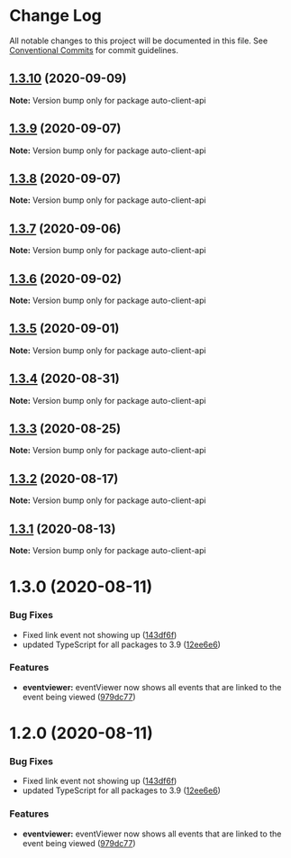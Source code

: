 # Change Log

All notable changes to this project will be documented in this file.
See [Conventional Commits](https://conventionalcommits.org) for commit guidelines.

## [1.3.10](http://github.com//cap-md089/capunit-com-v6/compare/auto-client-api@1.3.2...auto-client-api@1.3.10) (2020-09-09)

**Note:** Version bump only for package auto-client-api





## [1.3.9](http://github.com//cap-md089/evmplus-v6/compare/auto-client-api@1.3.2...auto-client-api@1.3.9) (2020-09-07)

**Note:** Version bump only for package auto-client-api

## [1.3.8](http://github.com//cap-md089/evmplus-v6/compare/auto-client-api@1.3.2...auto-client-api@1.3.8) (2020-09-07)

**Note:** Version bump only for package auto-client-api

## [1.3.7](http://github.com//cap-md089/evmplus-v6/compare/auto-client-api@1.3.2...auto-client-api@1.3.7) (2020-09-06)

**Note:** Version bump only for package auto-client-api

## [1.3.6](http://github.com//cap-md089/evmplus-v6/compare/auto-client-api@1.3.2...auto-client-api@1.3.6) (2020-09-02)

**Note:** Version bump only for package auto-client-api

## [1.3.5](http://github.com//cap-md089/evmplus-v6/compare/auto-client-api@1.3.2...auto-client-api@1.3.5) (2020-09-01)

**Note:** Version bump only for package auto-client-api

## [1.3.4](http://github.com//cap-md089/evmplus-v6/compare/auto-client-api@1.3.2...auto-client-api@1.3.4) (2020-08-31)

**Note:** Version bump only for package auto-client-api

## [1.3.3](http://github.com//cap-md089/evmplus-v6/compare/auto-client-api@1.3.2...auto-client-api@1.3.3) (2020-08-25)

**Note:** Version bump only for package auto-client-api

## [1.3.2](http://github.com//cap-md089/evmplus-v6/compare/auto-client-api@1.3.0...auto-client-api@1.3.2) (2020-08-17)

**Note:** Version bump only for package auto-client-api

## [1.3.1](http://github.com//cap-md089/evmplus-v6/compare/auto-client-api@1.3.0...auto-client-api@1.3.1) (2020-08-13)

**Note:** Version bump only for package auto-client-api

# 1.3.0 (2020-08-11)

### Bug Fixes

-   Fixed link event not showing up ([143df6f](http://github.com//cap-md089/evmplus-v6/commit/143df6f6daaf7975fff3e58c68c888a226d8b31a))
-   updated TypeScript for all packages to 3.9 ([12ee6e6](http://github.com//cap-md089/evmplus-v6/commit/12ee6e67d9669d73d849791cf22637357dd4ae30))

### Features

-   **eventviewer:** eventViewer now shows all events that are linked to the event being viewed ([979dc77](http://github.com//cap-md089/evmplus-v6/commit/979dc771ed2b4ce4c652536ea589c0c1de64d3ac))

# 1.2.0 (2020-08-11)

### Bug Fixes

-   Fixed link event not showing up ([143df6f](http://github.com//cap-md089/evmplus-v6/commit/143df6f6daaf7975fff3e58c68c888a226d8b31a))
-   updated TypeScript for all packages to 3.9 ([12ee6e6](http://github.com//cap-md089/evmplus-v6/commit/12ee6e67d9669d73d849791cf22637357dd4ae30))

### Features

-   **eventviewer:** eventViewer now shows all events that are linked to the event being viewed ([979dc77](http://github.com//cap-md089/evmplus-v6/commit/979dc771ed2b4ce4c652536ea589c0c1de64d3ac))
